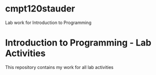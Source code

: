 # cmpt120stauder
Lab work for Introduction to Programming

Introduction to Programming - Lab Activities 
=============================================
This repository contains my work for all lab activities
